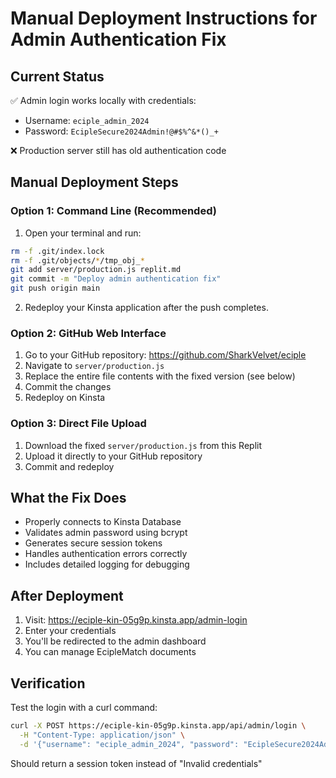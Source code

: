 # Manual Deployment Instructions for Admin Authentication Fix

## Current Status
✅ Admin login works locally with credentials:
- Username: `eciple_admin_2024`
- Password: `EcipleSecure2024Admin!@#$%^&*()_+`

❌ Production server still has old authentication code

## Manual Deployment Steps

### Option 1: Command Line (Recommended)
1. Open your terminal and run:
```bash
rm -f .git/index.lock
rm -f .git/objects/*/tmp_obj_*
git add server/production.js replit.md
git commit -m "Deploy admin authentication fix"
git push origin main
```

2. Redeploy your Kinsta application after the push completes.

### Option 2: GitHub Web Interface
1. Go to your GitHub repository: https://github.com/SharkVelvet/eciple
2. Navigate to `server/production.js`
3. Replace the entire file contents with the fixed version (see below)
4. Commit the changes
5. Redeploy on Kinsta

### Option 3: Direct File Upload
1. Download the fixed `server/production.js` from this Replit
2. Upload it directly to your GitHub repository
3. Commit and redeploy

## What the Fix Does
- Properly connects to Kinsta Database
- Validates admin password using bcrypt
- Generates secure session tokens
- Handles authentication errors correctly
- Includes detailed logging for debugging

## After Deployment
1. Visit: https://eciple-kin-05g9p.kinsta.app/admin-login
2. Enter your credentials
3. You'll be redirected to the admin dashboard
4. You can manage EcipleMatch documents

## Verification
Test the login with a curl command:
```bash
curl -X POST https://eciple-kin-05g9p.kinsta.app/api/admin/login \
  -H "Content-Type: application/json" \
  -d '{"username": "eciple_admin_2024", "password": "EcipleSecure2024Admin!@#$%^&*()_+"}'
```

Should return a session token instead of "Invalid credentials"